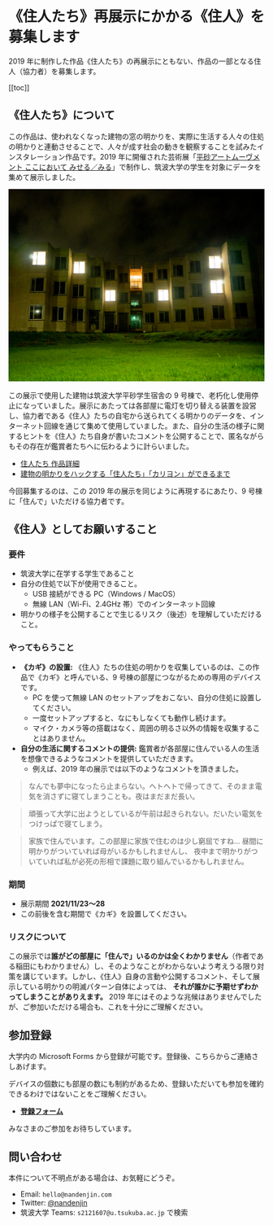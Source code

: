 # 《住人たち》再展示にかかる《住人》を募集します

2019 年に制作した作品《住人たち》の再展示にともない、作品の一部となる住人（協力者）を募集します。

[[toc]]

## 《住人たち》について

この作品は、使われなくなった建物の窓の明かりを、実際に生活する人々の住処の明かりと連動させることで、人々が成す社会の動きを観察することを試みたインスタレーション作品です。2019 年に開催された芸術展「[平砂アートムーヴメント ここにおいて みせる／みる](https://www.nandenjin.com/events/ham19)」で制作し、筑波大学の学生を対象にデータを集めて展示しました。

![《住人たち》外観](./residents_front-0.jpg)

この展示で使用した建物は筑波大学平砂学生宿舎の 9 号棟で、老朽化し使用停止になっていました。展示にあたっては各部屋に電灯を切り替える装置を設営し、協力者である《住人》たちの自宅から送られてくる明かりのデータを、インターネット回線を通じて集めて使用していました。また、自分の生活の様子に関するヒントを《住人》たち自身が書いたコメントを公開することで、匿名ながらもその存在が鑑賞者たちへに伝わるように計らいました。

- [住人たち 作品詳細](https://www.nandenjin.com/works/residents)
- [建物の明かりをハックする「住人たち」「カリヨン」ができるまで](https://note.com/nandenjin/n/n4e357d12a5ff)

今回募集するのは、この 2019 年の展示を同じように再現するにあたり、9 号棟に「住んで」いただける協力者です。

## 《住人》としてお願いすること

### 要件

- 筑波大学に在学する学生であること
- 自分の住処で以下が使用できること。
  - USB 接続ができる PC（Windows / MacOS）
  - 無線 LAN（Wi-Fi、2.4GHz 帯）でのインターネット回線
- 明かりの様子を公開することで生じるリスク（後述）を理解していただけること。

### やってもらうこと

- **《カギ》の設置:** 《住人》たちの住処の明かりを収集しているのは、この作品で《カギ》と呼んでいる、9 号棟の部屋につながるための専用のデバイスです。
  - PC を使って無線 LAN のセットアップをおこない、自分の住処に設置してください。
  - 一度セットアップすると、なにもしなくても動作し続けます。
  - マイク・カメラ等の搭載はなく、周囲の明るさ以外の情報を収集することはありません。
- **自分の生活に関するコメントの提供:** 鑑賞者が各部屋に住んでいる人の生活を想像できるようなコメントを提供していただきます。
  - 例えば、2019 年の展示では以下のようなコメントを頂きました。

> なんでも夢中になったら止まらない。ヘトヘトで帰ってきて、そのまま電気を消さずに寝てしまうことも。夜はまだまだ長い。

> 頑張って大学に出ようとしているが午前は起きられない。だいたい電気をつけっぱで寝てしまう。

> 家族で住んでいます。この部屋に家族で住むのは少し窮屈ですね...
> 昼間に明かりがついていれば母がいるかもしれませんし、
> 夜中まで明かりがついていれば私が必死の形相で課題に取り組んでいるかもしれません。

### 期間

- 展示期間 **2021/11/23〜28**
- この前後を含む期間で《カギ》を設置してください。

### リスクについて

この展示では**誰がどの部屋に「住んで」いるのかは全くわかりません**（作者である稲田にもわかりません）し、そのようなことがわからないよう考えうる限り対策を講じています。しかし、《住人》自身の言動や公開するコメント、そして展示している明かりの明滅パターン自体によっては、 **それが誰かに予期せずわかってしまうことがありえます。** 2019 年にはそのような兆候はありませんでしたが、ご参加いただける場合も、これを十分にご理解ください。

## 参加登録

大学内の Microsoft Forms から登録が可能です。登録後、こちらからご連絡さしあげます。

デバイスの個数にも部屋の数にも制約があるため、登録いただいても参加を確約できるわけではないことをご理解ください。

- [**登録フォーム**](https://forms.office.com/Pages/ResponsePage.aspx?id=_V1bnp1m-E6yQEIpy_SoPd8j15umkAxCjIlnexRDG2ZUNEJUVDFPRkFUOUVTSzI2VjY1WlJWS0pWWS4u)

みなさまのご参加をお待ちしています。

## 問い合わせ

本件について不明点がある場合は、お気軽にどうぞ。

- Email: `hello@nandenjin.com`
- Twitter: [@nandenjin](https://twitter.com/nandenjin)
- 筑波大学 Teams: `s2121607@u.tsukuba.ac.jp` で検索

